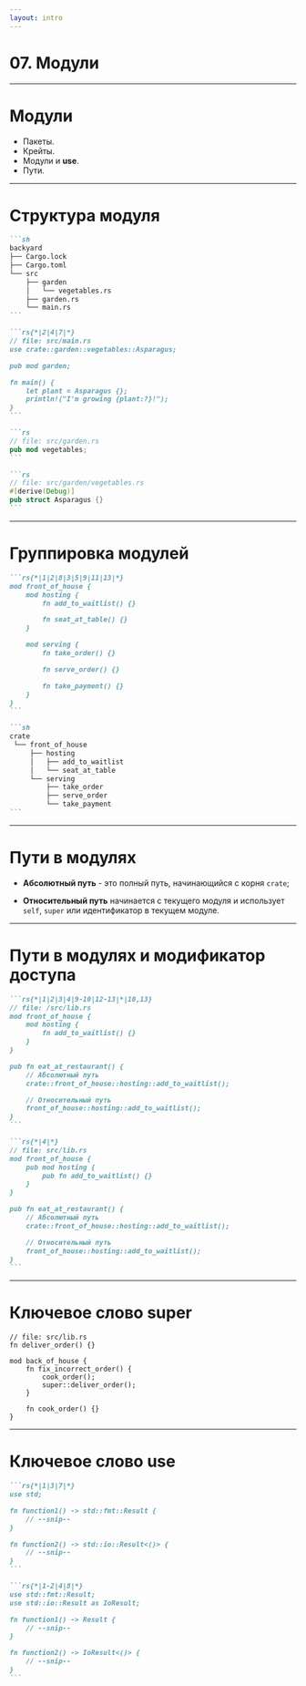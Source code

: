 ```yaml
---
layout: intro
---
```


# 07. Модули

---

# Модули

- Пакеты.
- Крейты.
- Модули и **use**.
- Пути.

---

# Структура модуля

````md magic-move
```sh
backyard
├── Cargo.lock
├── Cargo.toml
└── src
    ├── garden
    │   └── vegetables.rs
    ├── garden.rs
    └── main.rs
```

```rs{*|2|4|7|*}
// file: src/main.rs
use crate::garden::vegetables::Asparagus;

pub mod garden;

fn main() {
    let plant = Asparagus {};
    println!("I'm growing {plant:?}!");
}
```

```rs
// file: src/garden.rs
pub mod vegetables;
```

```rs
// file: src/garden/vegetables.rs
#[derive(Debug)]
pub struct Asparagus {}
```
````

---

# Группировка модулей

````md magic-move
```rs{*|1|2|8|3|5|9|11|13|*}
mod front_of_house {
    mod hosting {
        fn add_to_waitlist() {}

        fn seat_at_table() {}
    }

    mod serving {
        fn take_order() {}

        fn serve_order() {}

        fn take_payment() {}
    }
}
```

```sh
crate
 └── front_of_house
     ├── hosting
     │   ├── add_to_waitlist
     │   └── seat_at_table
     └── serving
         ├── take_order
         ├── serve_order
         └── take_payment
```
````

---

# Пути в модулях

- **Абсолютный путь** - это полный путь, начинающийся с корня ```crate```;

- **Относительный путь** начинается с текущего модуля и использует ```self```, ```super``` или идентификатор в текущем модуле.

---

# Пути в модулях и модификатор доступа

````md magic-move
```rs{*|1|2|3|4|9-10|12-13|*|10,13}
// file: /src/lib.rs
mod front_of_house {
    mod hosting {
        fn add_to_waitlist() {}
    }
}

pub fn eat_at_restaurant() {
    // Абсолютный путь
    crate::front_of_house::hosting::add_to_waitlist();

    // Относительный путь
    front_of_house::hosting::add_to_waitlist();
}
```

```rs{*|4|*}
// file: src/lib.rs
mod front_of_house {
    pub mod hosting {
        pub fn add_to_waitlist() {}
    }
}

pub fn eat_at_restaurant() {
    // Абсолютный путь
    crate::front_of_house::hosting::add_to_waitlist();

    // Относительный путь
    front_of_house::hosting::add_to_waitlist();
}
```
````

---

# Ключевое слово super

```rs{*|2|4|5|7|*}
// file: src/lib.rs
fn deliver_order() {}

mod back_of_house {
    fn fix_incorrect_order() {
        cook_order();
        super::deliver_order();
    }

    fn cook_order() {}
}
```

---

# Ключевое слово use

````md magic-move
```rs{*|1|3|7|*}
use std;

fn function1() -> std::fmt::Result {
    // --snip--
}

fn function2() -> std::io::Result<()> {
    // --snip--
}
```

```rs{*|1-2|4|8|*}
use std::fmt::Result;
use std::io::Result as IoResult;

fn function1() -> Result {
    // --snip--
}

fn function2() -> IoResult<()> {
    // --snip--
}
```
````
